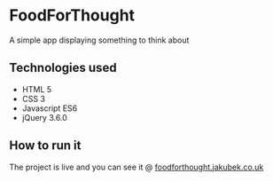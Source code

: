 # FoodForThought

A simple app displaying something to think about

## Technologies used

* HTML 5
* CSS 3
* Javascript ES6
* jQuery 3.6.0

## How to run it

The project is live and you can see it
@ [foodforthought.jakubek.co.uk](http://foodforthought.jakubek.co.uk)
